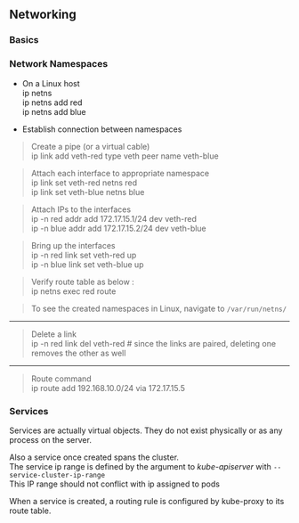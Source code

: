 ## Networking

### Basics


### Network Namespaces
* On a Linux host  
ip netns  
ip netns add red  
ip netns add blue   

  
   
* Establish connection between namespaces  
> Create a pipe (or a virtual cable)   
 ip link add veth-red type veth peer name veth-blue  

> Attach each interface to appropriate namespace  
 ip link set veth-red netns red    
 ip link set veth-blue netns blue  

> Attach IPs to the interfaces  
 ip -n red addr add 172.17.15.1/24 dev veth-red  
 ip -n blue addr add 172.17.15.2/24 dev veth-blue  

> Bring up the interfaces  
 ip -n red link set veth-red up  
 ip -n blue link set veth-blue up  
  
> Verify route table as below  :  
ip netns exec red route  
  
> To see the created namespaces  in Linux, navigate to  `/var/run/netns/`

------------------------------------
> Delete a link    
ip -n red link del veth-red # since the links are paired, deleting one removes the other as well  

-------------
  
> Route command   
ip route add 192.168.10.0/24 via 172.17.15.5  


### Services

Services are actually virtual objects. They do not exist physically or as any process on the server.  
  
Also a service once created spans the cluster.  
The service ip range is defined by the argument to _kube-apiserver_ with `--service-cluster-ip-range`  
This IP range should not conflict with ip assigned to pods  
  
When a service is created, a routing rule is configured by kube-proxy to its route table.  